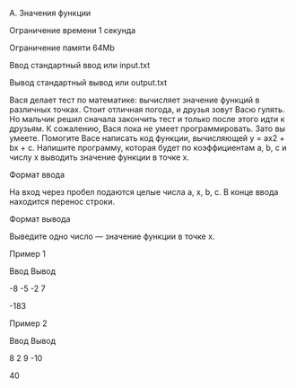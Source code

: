 A. Значения функции

Ограничение времени 1 секунда

Ограничение памяти 64Mb

Ввод стандартный ввод или input.txt

Вывод стандартный вывод или output.txt

Вася делает тест по математике: вычисляет значение функций в различных точках. Стоит отличная погода, и друзья зовут Васю гулять. Но мальчик решил сначала закончить тест и только после этого идти к друзьям. К сожалению, Вася пока не умеет программировать. Зато вы умеете. Помогите Васе написать код функции, вычисляющей y = ax2 + bx + c. Напишите программу, которая будет по коэффициентам a, b, c и числу x выводить значение функции в точке x.

Формат ввода

На вход через пробел подаются целые числа a, x, b, c. В конце ввода находится перенос строки.

Формат вывода

Выведите одно число — значение функции в точке x.

Пример 1

Ввод Вывод

-8 -5 -2 7

-183

Пример 2

Ввод Вывод

8 2 9 -10

40
